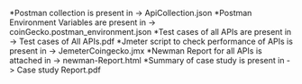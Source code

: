 *Postman collection is present in -> ApiCollection.json
*Postman Environment Variables are present in -> coinGecko.postman_environment.json
*Test cases of all APIs are present in -> Test cases of All APIs.pdf
*Jmeter script to check performance of APIs is present in -> JemeterCoingecko.jmx
*Newman Report for all APIs is attached in -> newman-Report.html
*Summary of case study is present in -> Case study Report.pdf
